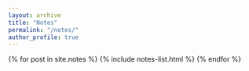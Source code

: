 ```yaml
---
layout: archive
title: "Notes"
permalink: "/notes/"
author_profile: true
---
```

{% for post in site.notes %}
  {% include notes-list.html %}
{% endfor %}